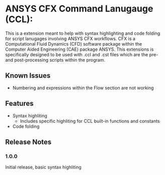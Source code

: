 # ANSYS CFX Command Lanugauge (CCL):

This is a extension meant to help with syntax highlighting and code folding for script lanugages involving ANSYS CFX workflows. CFX is a Computational Fluid Dynamics (CFD) software package within the Computer Aided Engineering (CAE) package ANSYS. This extensions is specifically designed to be used with .ccl and .cst files which are the pre- and post-processing scripts within the program.


## Known Issues
- Numbering and expressions within the Flow section are not working

## Features

- Syntax highliting
    - Includes specific highliting for CCL built-in functions and constants
- Code folding

## Release Notes

### 1.0.0
Initial release, basic syntax highliting

